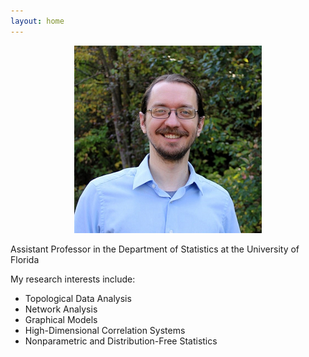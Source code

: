 ```yaml
---
layout: home
---
```


<p align="center">
  <img src="/assets/headshot_roycraft_300x300.png" />
</p>

Assistant Professor in the Department of Statistics at the University of Florida

My research interests include:
- Topological Data Analysis
- Network Analysis
- Graphical Models
- High-Dimensional Correlation Systems
- Nonparametric and Distribution-Free Statistics
